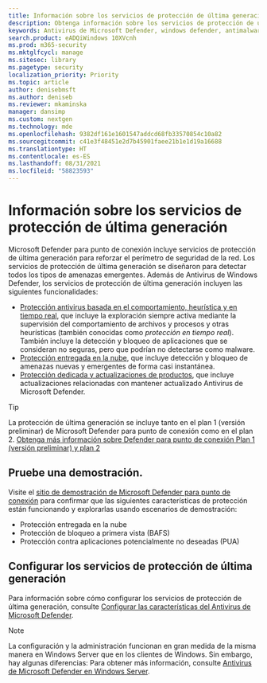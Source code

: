 ```yaml
---
title: Información sobre los servicios de protección de última generación de Microsoft Defender para punto de conexión
description: Obtenga información sobre los servicios de protección de última generación de Microsoft Defender para punto de conexión. Refuerce el perímetro de seguridad de la red mediante los servicios de protección de última generación diseñados para detectar todos los tipos de amenazas emergentes.
keywords: Antivirus de Microsoft Defender, windows defender, antimalware, virus, malware, amenaza, detección, protección, seguridad
search.product: eADQiWindows 10XVcnh
ms.prod: m365-security
ms.mktglfcycl: manage
ms.sitesec: library
ms.pagetype: security
localization_priority: Priority
ms.topic: article
author: denisebmsft
ms.author: deniseb
ms.reviewer: mkaminska
manager: dansimp
ms.custom: nextgen
ms.technology: mde
ms.openlocfilehash: 9382df161e1601547addcd68fb33570854c10a82
ms.sourcegitcommit: c41e3f48451e2d7b45901faee21b1e1d19a16688
ms.translationtype: HT
ms.contentlocale: es-ES
ms.lasthandoff: 08/31/2021
ms.locfileid: "58823593"
---
```

# <a name="next-generation-protection-overview"></a>Información sobre los servicios de protección de última generación

Microsoft Defender para punto de conexión incluye servicios de protección de última generación para reforzar el perímetro de seguridad de la red. Los servicios de protección de última generación se diseñaron para detectar todos los tipos de amenazas emergentes. Además de Antivirus de Windows Defender, los servicios de protección de última generación incluyen las siguientes funcionalidades:

- [Protección antivirus basada en el comportamiento, heurística y en tiempo real](configure-protection-features-microsoft-defender-antivirus.md), que incluye la exploración siempre activa mediante la supervisión del comportamiento de archivos y procesos y otras heurísticas (también conocidas como *protección en tiempo real*). También incluye la detección y bloqueo de aplicaciones que se consideran no seguras, pero que podrían no detectarse como malware.
- [Protección entregada en la nube](cloud-protection-microsoft-defender-antivirus.md), que incluye detección y bloqueo de amenazas nuevas y emergentes de forma casi instantánea.
- [Protección dedicada y actualizaciones de productos](manage-updates-baselines-microsoft-defender-antivirus.md), que incluye actualizaciones relacionadas con mantener actualizado Antivirus de Microsoft Defender.

> [!TIP]
> La protección de última generación se incluye tanto en el plan 1 (versión preliminar) de Microsoft Defender para punto de conexión como en el plan 2. [Obtenga más información sobre Defender para punto de conexión Plan 1 (versión preliminar) y plan 2](defender-endpoint-plan-1-2.md)

## <a name="try-a-demo"></a>Pruebe una demostración.

Visite el [sitio de demostración de Microsoft Defender para punto de conexión](https://demo.wd.microsoft.com?ocid=cx-wddocs-testground) para confirmar que las siguientes características de protección están funcionando y explorarlas usando escenarios de demostración:

- Protección entregada en la nube
- Protección de bloqueo a primera vista (BAFS)
- Protección contra aplicaciones potencialmente no deseadas (PUA)

## <a name="configure-next-generation-protection-services"></a>Configurar los servicios de protección de última generación

Para información sobre cómo configurar los servicios de protección de última generación, consulte [Configurar las características del Antivirus de Microsoft Defender](configure-microsoft-defender-antivirus-features.md).

> [!Note]  
> La configuración y la administración funcionan en gran medida de la misma manera en Windows Server que en los clientes de Windows. Sin embargo, hay algunas diferencias: Para obtener más información, consulte [Antivirus de Microsoft Defender en Windows Server](microsoft-defender-antivirus-on-windows-server.md).
